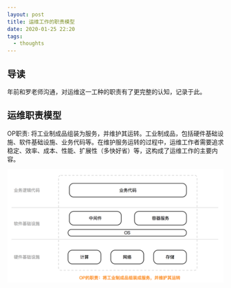 ```yaml
---
layout: post
title: 运维工作的职责模型
date: 2020-01-25 22:20
tags:
  - thoughts
---
```


## 导读
年前和罗老师沟通，对运维这一工种的职责有了更完整的认知，记录于此。

## 运维职责模型
OP职责: 将工业制成品组装为服务，并维护其运转。工业制成品，包括硬件基础设施、软件基础设施、业务代码等。在维护服务运转的过程中，运维工作者需要追求稳定、效率、成本、性能、扩展性（多快好省）等，这构成了运维工作的主要内容。

![page.png](https://raw.githubusercontent.com/niean/niean.github.io/master/images/20200125/op-model.png)
